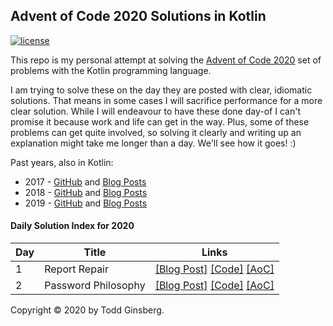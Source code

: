 ## Advent of Code 2020 Solutions in Kotlin

[![license](https://img.shields.io/github/license/tginsberg/advent-2020-kotlin)]()

This repo is my personal attempt at solving the [Advent of Code 2020](http://adventofcode.com/2020) set of problems with the Kotlin programming language.

I am trying to solve these on the day they are posted with clear, idiomatic solutions. That means in some cases I will sacrifice performance for a more clear solution. While I will endeavour to have these done day-of I can't promise it because work and life can get in the way. Plus, some of these problems can get quite involved, so solving it clearly and writing up an explanation might take me longer than a day. We'll see how it goes! :)

Past years, also in Kotlin:
 * 2017 - [GitHub](https://github.com/tginsberg/advent-2017-kotlin/) and [Blog Posts](https://todd.ginsberg.com/post/advent-of-code/2017/)
 * 2018 - [GitHub](https://github.com/tginsberg/advent-2018-kotlin/) and [Blog Posts](https://todd.ginsberg.com/post/advent-of-code/2018/)
 * 2019 - [GitHub](https://github.com/tginsberg/advent-2019-kotlin/) and [Blog Posts](https://todd.ginsberg.com/post/advent-of-code/2019/)

#### Daily Solution Index for 2020
|   Day   | Title                                         |  Links                                       |
| --------|-----------------------------------------------|--------------------------------------------- |
|    1    |  Report Repair                                | [\[Blog Post\]](https://todd.ginsberg.com/post/advent-of-code/2020/day1/) [\[Code\]](https://github.com/tginsberg/advent-2020-kotlin/blob/master/src/main/kotlin/com/ginsberg/advent2020/Day01.kt) [\[AoC\]](http://adventofcode.com/2020/day/1) |
|    2    |  Password Philosophy                          | [\[Blog Post\]](https://todd.ginsberg.com/post/advent-of-code/2020/day2/) [\[Code\]](https://github.com/tginsberg/advent-2020-kotlin/blob/master/src/main/kotlin/com/ginsberg/advent2020/Day02.kt) [\[AoC\]](http://adventofcode.com/2020/day/2) |

Copyright &copy; 2020 by Todd Ginsberg. 
